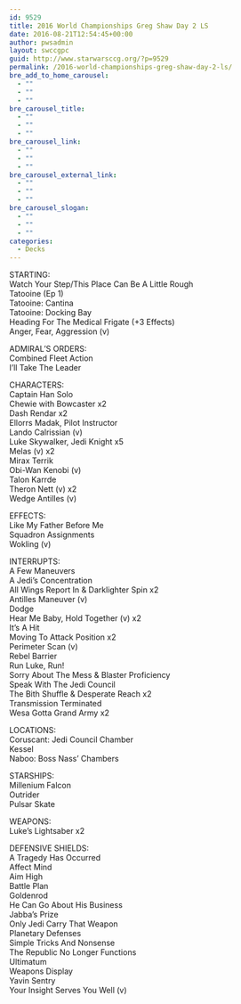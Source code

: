 ```yaml
---
id: 9529
title: 2016 World Championships Greg Shaw Day 2 LS
date: 2016-08-21T12:54:45+00:00
author: pwsadmin
layout: swccgpc
guid: http://www.starwarsccg.org/?p=9529
permalink: /2016-world-championships-greg-shaw-day-2-ls/
bre_add_to_home_carousel:
  - ""
  - ""
  - ""
bre_carousel_title:
  - ""
  - ""
  - ""
bre_carousel_link:
  - ""
  - ""
  - ""
bre_carousel_external_link:
  - ""
  - ""
  - ""
bre_carousel_slogan:
  - ""
  - ""
  - ""
categories:
  - Decks
---
```

STARTING:  
Watch Your Step/This Place Can Be A Little Rough  
Tatooine (Ep 1)  
Tatooine: Cantina  
Tatooine: Docking Bay  
Heading For The Medical Frigate (+3 Effects)  
Anger, Fear, Aggression (v)

ADMIRAL&#8217;S ORDERS:  
Combined Fleet Action  
I&#8217;ll Take The Leader

CHARACTERS:  
Captain Han Solo  
Chewie with Bowcaster x2  
Dash Rendar x2  
Ellorrs Madak, Pilot Instructor  
Lando Calrissian (v)  
Luke Skywalker, Jedi Knight x5  
Melas (v) x2  
Mirax Terrik  
Obi-Wan Kenobi (v)  
Talon Karrde  
Theron Nett (v) x2  
Wedge Antilles (v)

EFFECTS:  
Like My Father Before Me  
Squadron Assignments  
Wokling (v)

INTERRUPTS:  
A Few Maneuvers  
A Jedi&#8217;s Concentration  
All Wings Report In & Darklighter Spin x2  
Antilles Maneuver (v)  
Dodge  
Hear Me Baby, Hold Together (v) x2  
It&#8217;s A Hit  
Moving To Attack Position x2  
Perimeter Scan (v)  
Rebel Barrier  
Run Luke, Run!  
Sorry About The Mess & Blaster Proficiency  
Speak With The Jedi Council  
The Bith Shuffle & Desperate Reach x2  
Transmission Terminated  
Wesa Gotta Grand Army x2

LOCATIONS:  
Coruscant: Jedi Council Chamber  
Kessel  
Naboo: Boss Nass&#8217; Chambers

STARSHIPS:  
Millenium Falcon  
Outrider  
Pulsar Skate

WEAPONS:  
Luke&#8217;s Lightsaber x2

DEFENSIVE SHIELDS:  
A Tragedy Has Occurred  
Affect Mind  
Aim High  
Battle Plan  
Goldenrod  
He Can Go About His Business  
Jabba&#8217;s Prize  
Only Jedi Carry That Weapon  
Planetary Defenses  
Simple Tricks And Nonsense  
The Republic No Longer Functions  
Ultimatum  
Weapons Display  
Yavin Sentry  
Your Insight Serves You Well (v)